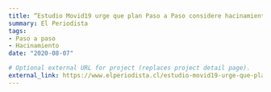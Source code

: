```yaml
---
title: “Estudio Movid19 urge que plan Paso a Paso considere hacinamiento como factor de riesgo COVID-19”
summary: El Periodista
tags:
- Paso a paso
- Hacinamiento
date: "2020-08-07"

# Optional external URL for project (replaces project detail page).
external_link: https://www.elperiodista.cl/estudio-movid19-urge-que-plan-paso-a-paso-considere-hacinamiento-como-factor-de-riesgo-covid-19/
---
```

